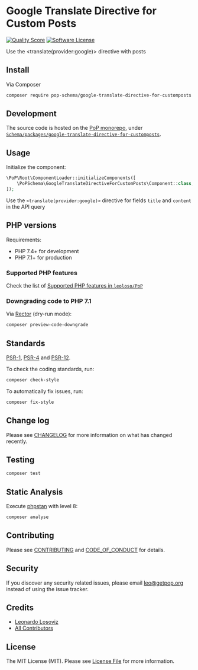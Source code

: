 # Google Translate Directive for Custom Posts

<!-- [![Build Status][ico-travis]][link-travis] -->
[![Quality Score][ico-code-quality]][link-code-quality]
[![Software License][ico-license]](LICENSE.md)

<!--
[![Latest Version on Packagist][ico-version]][link-packagist]
[![Coverage Status][ico-scrutinizer]][link-scrutinizer]
[![Total Downloads][ico-downloads]][link-downloads]
-->

Use the <translate(provider:google)> directive with posts

## Install

Via Composer

``` bash
composer require pop-schema/google-translate-directive-for-customposts
```

## Development

The source code is hosted on the [PoP monorepo](https://github.com/leoloso/PoP), under [`Schema/packages/google-translate-directive-for-customposts`](https://github.com/leoloso/PoP/tree/master/layers/Schema/packages/google-translate-directive-for-customposts).

## Usage

Initialize the component:

``` php
\PoP\Root\ComponentLoader::initializeComponents([
    \PoPSchema\GoogleTranslateDirectiveForCustomPosts\Component::class,
]);
```

Use the `<translate(provider:google)>` directive for fields `title` and `content` in the API query

## PHP versions

Requirements:

- PHP 7.4+ for development
- PHP 7.1+ for production

### Supported PHP features

Check the list of [Supported PHP features in `leoloso/PoP`](https://github.com/leoloso/PoP/#supported-php-features)

### Downgrading code to PHP 7.1

Via [Rector](https://github.com/rectorphp/rector) (dry-run mode):

```bash
composer preview-code-downgrade
```

## Standards

[PSR-1](https://www.php-fig.org/psr/psr-1), [PSR-4](https://www.php-fig.org/psr/psr-4) and [PSR-12](https://www.php-fig.org/psr/psr-12).

To check the coding standards, run:

``` bash
composer check-style
```

To automatically fix issues, run:

``` bash
composer fix-style
```

## Change log

Please see [CHANGELOG](CHANGELOG.md) for more information on what has changed recently.

## Testing

``` bash
composer test
```

## Static Analysis

Execute [phpstan](https://github.com/phpstan/phpstan) with level 8:

``` bash
composer analyse
```

## Contributing

Please see [CONTRIBUTING](CONTRIBUTING.md) and [CODE_OF_CONDUCT](CODE_OF_CONDUCT.md) for details.

## Security

If you discover any security related issues, please email leo@getpop.org instead of using the issue tracker.

## Credits

- [Leonardo Losoviz][link-author]
- [All Contributors][link-contributors]

## License

The MIT License (MIT). Please see [License File](LICENSE.md) for more information.

[ico-version]: https://img.shields.io/packagist/v/pop-schema/google-translate-directive-for-customposts.svg?style=flat-square
[ico-license]: https://img.shields.io/badge/license-MIT-brightgreen.svg?style=flat-square
[ico-travis]: https://img.shields.io/travis/pop-schema/google-translate-directive-for-customposts/master.svg?style=flat-square
[ico-scrutinizer]: https://img.shields.io/scrutinizer/coverage/g/pop-schema/google-translate-directive-for-customposts.svg?style=flat-square
[ico-code-quality]: https://img.shields.io/scrutinizer/g/pop-schema/google-translate-directive-for-customposts.svg?style=flat-square
[ico-downloads]: https://img.shields.io/packagist/dt/pop-schema/google-translate-directive-for-customposts.svg?style=flat-square

[link-packagist]: https://packagist.org/packages/pop-schema/google-translate-directive-for-customposts
[link-travis]: https://travis-ci.org/pop-schema/google-translate-directive-for-customposts
[link-scrutinizer]: https://scrutinizer-ci.com/g/pop-schema/google-translate-directive-for-customposts/code-structure
[link-code-quality]: https://scrutinizer-ci.com/g/pop-schema/google-translate-directive-for-customposts
[link-downloads]: https://packagist.org/packages/pop-schema/google-translate-directive-for-customposts
[link-author]: https://github.com/leoloso
[link-contributors]: ../../../../../../contributors

